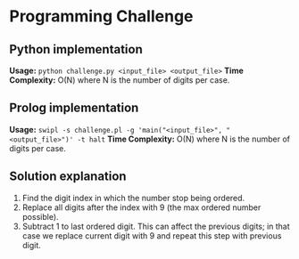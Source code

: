 # Programming Challenge

## Python implementation
**Usage:** ``` python challenge.py <input_file> <output_file> ```
**Time Complexity:** O(N) where N is the number of digits per case.


## Prolog implementation
**Usage:** ``` swipl -s challenge.pl -g 'main("<input_file>", "<output_file>")' -t halt ```
**Time Complexity:** O(N) where N is the number of digits per case.

## Solution explanation
 1. Find the digit index in which the number stop being ordered. 
 3. Replace all digits after the index with 9 (the max ordered number possible).
 4. Subtract 1 to last ordered digit. This can affect the previous digits; in that case we replace current digit with 9 and repeat this step with previous digit.
